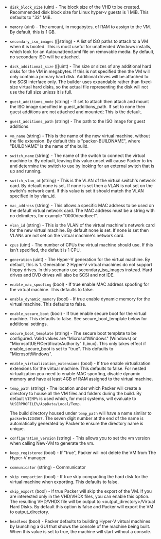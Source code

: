 <!-- Code generated from the comments of the CommonConfig struct in builder/hyperv/common/config.go; DO NOT EDIT MANUALLY -->

-   `disk_block_size` (uint) - The block size of the VHD to be created.
    Recommended disk block size for Linux hyper-v guests is 1 MiB. This
    defaults to "32" MiB.
    
-   `memory` (uint) - The amount, in megabytes, of RAM to assign to the
    VM. By default, this is 1 GB.
    
-   `secondary_iso_images` ([]string) - A list of ISO paths to
    attach to a VM when it is booted. This is most useful for unattended
    Windows installs, which look for an Autounattend.xml file on removable
    media. By default, no secondary ISO will be attached.
    
-   `disk_additional_size` ([]uint) - The size or sizes of any
    additional hard disks for the VM in megabytes. If this is not specified
    then the VM will only contain a primary hard disk. Additional drives
    will be attached to the SCSI interface only. The builder uses
    expandable rather than fixed-size virtual hard disks, so the actual
    file representing the disk will not use the full size unless it is
    full.
    
-   `guest_additions_mode` (string) - If set to attach then attach and
    mount the ISO image specified in guest_additions_path. If set to
    none then guest additions are not attached and mounted; This is the
    default.
    
-   `guest_additions_path` (string) - The path to the ISO image for guest
    additions.
    
-   `vm_name` (string) - This is the name of the new virtual machine,
    without the file extension. By default this is "packer-BUILDNAME",
    where "BUILDNAME" is the name of the build.
    
-   `switch_name` (string) - The name of the switch to connect the virtual
    machine to. By default, leaving this value unset will cause Packer to
    try and determine the switch to use by looking for an external switch
    that is up and running.
    
-   `switch_vlan_id` (string) - This is the VLAN of the virtual switch's
    network card. By default none is set. If none is set then a VLAN is not
    set on the switch's network card. If this value is set it should match
    the VLAN specified in by vlan_id.
    
-   `mac_address` (string) - This allows a specific MAC address to be used on
    the default virtual network card. The MAC address must be a string with
    no delimiters, for example "0000deadbeef".
    
-   `vlan_id` (string) - This is the VLAN of the virtual machine's network
    card for the new virtual machine. By default none is set. If none is set
    then VLANs are not set on the virtual machine's network card.
    
-   `cpus` (uint) - The number of CPUs the virtual machine should use. If
    this isn't specified, the default is 1 CPU.
    
-   `generation` (uint) - The Hyper-V generation for the virtual machine. By
    default, this is 1. Generation 2 Hyper-V virtual machines do not support
    floppy drives. In this scenario use secondary_iso_images instead. Hard
    drives and DVD drives will also be SCSI and not IDE.
    
-   `enable_mac_spoofing` (bool) - If true enable MAC address spoofing
    for the virtual machine. This defaults to false.
    
-   `enable_dynamic_memory` (bool) - If true enable dynamic memory for
    the virtual machine. This defaults to false.
    
-   `enable_secure_boot` (bool) - If true enable secure boot for the
    virtual machine. This defaults to false. See secure_boot_template
    below for additional settings.
    
-   `secure_boot_template` (string) - The secure boot template to be
    configured. Valid values are "MicrosoftWindows" (Windows) or
    "MicrosoftUEFICertificateAuthority" (Linux). This only takes effect if
    enable_secure_boot is set to "true". This defaults to "MicrosoftWindows".
    
-   `enable_virtualization_extensions` (bool) - If true enable
    virtualization extensions for the virtual machine. This defaults to
    false. For nested virtualization you need to enable MAC spoofing,
    disable dynamic memory and have at least 4GB of RAM assigned to the
    virtual machine.
    
-   `temp_path` (string) - The location under which Packer will create a directory to house all the
    VM files and folders during the build. By default `%TEMP%` is used
    which, for most systems, will evaluate to
    `%USERPROFILE%/AppData/Local/Temp`.
    
    The build directory housed under `temp_path` will have a name similar to
    `packerhv1234567`. The seven digit number at the end of the name is
    automatically generated by Packer to ensure the directory name is
    unique.
    
-   `configuration_version` (string) - This allows you to set the vm version when calling New-VM to generate
    the vm.
    
-   `keep_registered` (bool) - If "true", Packer will not delete the VM from
    The Hyper-V manager.
    
-   `communicator` (string) - Communicator
-   `skip_compaction` (bool) - If true skip compacting the hard disk for
    the virtual machine when exporting. This defaults to false.
    
-   `skip_export` (bool) - If true Packer will skip the export of the VM.
    If you are interested only in the VHD/VHDX files, you can enable this
    option. The resulting VHD/VHDX file will be output to
    <output_directory>/Virtual Hard Disks. By default this option is false
    and Packer will export the VM to output_directory.
    
-   `headless` (bool) - Packer defaults to building Hyper-V virtual
    machines by launching a GUI that shows the console of the machine being
    built. When this value is set to true, the machine will start without a
    console.
    